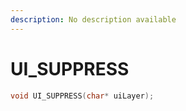```yaml
---
description: No description available 
---
```


# UI_SUPPRESS

```cpp
void UI_SUPPRESS(char* uiLayer);
```